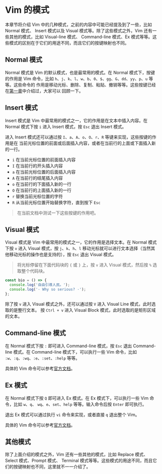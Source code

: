 # Vim 的模式

本章节将介绍 Vim 中的几种模式，之前的内容中可能已经提及到了一些，比如 Normal 模式、 Insert
模式以及 Visual 模式等。除了这些模式之外，Vim 还有一些其他的模式，比如 Visual-line 模式、
Command-line 模式、Ex 模式等等。这些模式的区别在于它们的用途不同，而且它们的按键映射也不同。

## Normal 模式

Normal 模式是 Vim 的默认模式，也是最常用的模式。在 Normal 模式下，按键的作用是 Vim 命令，比如
`h`、`j`、`k`、`l`、`w`、`b`、`0`、`$`、`gg`、`G`、`dd`、`yy`、`p`、`u` 等等。这些命令的
作用是移动光标、删除、复制、粘贴、撤销等等。这些按键已经在[第一章](chapter01.md)中介绍过，大家可以
回顾一下。

## Insert 模式

Insert 模式是 Vim 中最常用的模式之一，它的作用是在文本中插入内容。在 Normal 模式下按 `i` 进入
Insert 模式，按 `Esc` 退出 Insert 模式。

进入 Insert 模式还可以通过按 `I`、`a`、`A`、`o`、`O`、`r`、`R` 等键来实现，这些按键的作用是在
当前光标位置的前面或后面插入内容，或者在当前行的上面或下面插入新的一行。

- `i` 在当前光标位置的前面插入内容
- `I` 在当前行的开头插入内容
- `a` 在当前光标位置的后面插入内容
- `A` 在当前行的结尾插入内容
- `o` 在当前行的下面插入新的一行
- `O` 在当前行的上面插入新的一行
- `r` 替换当前光标位置的字符
- `R` 从当前光标位置开始替换字符，直到按下 `Esc`

> 在当前文档中测试一下这些按键的作用吧。

## Visual 模式

Visual 模式是 Vim 中最常用的模式之一，它的作用是选择文本。在 Normal 模式下按 `v` 进入 Visual
模式，按 `j`、`k`、`h`、`l` 移动光标就可以进行文本选择（当然其他移动光标的操作也是支持的），按
`Esc` 退出 Visual 模式。

> 将光标停留在下面代码块的 `{` 或 `}` 上，按 `v` 进入 Visual 模式，然后按 `%` 选取整个代码块。

```javascript
const bio = () => {
  console.log('自由引導人民。');
  console.log('· Why so serious? ·');
};
```

除了按 `v` 进入 Visual 模式之外，还可以通过按 `V` 进入 Visual Line 模式，此时选取的是整行文本。
按 `Ctrl + v` 进入 Visual Block 模式，此时选取的是矩形区域的文本。

## Command-line 模式

在 Normal 模式下按 `:` 即可进入 Command-line 模式，按 `Esc` 退出 Command-line 模式。在
Command-line 模式下，可以执行一些 Vim 命令，比如 `:w`、`:q`、`:wq`、`:e`、`:set`、`:help`
等等。

具体的 Vim 命令可以参考[官方文档](https://vimhelp.org/#Command-line)。

## Ex 模式

在 Normal 模式下按 `Q` 即可进入 Ex 模式。在 Ex 模式下，可以执行一些 Vim 命令，比如 `w`、`q`、
`wq`、`e`、`set`、`help` 等等。输入命令后按 `Enter` 即可执行。

退出 Ex 模式可以通过执行 `vi` 命令来实现，或者直接 `q` 退出整个 Vim。

具体的 Vim 命令可以参考[官方文档](https://vimhelp.org/#Ex)。

## 其他模式

除了上面介绍的模式之外，Vim 还有一些其他的模式，比如 Replace 模式、Select 模式、Prompt 模式、
Terminal 模式等等。这些模式的用途不同，而且它们的按键映射也不同，这里就不一一介绍了。
